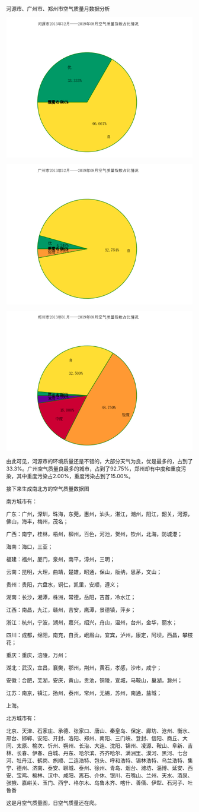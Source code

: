 河源市、广州市、郑州市空气质量月数据分析

![](./image/aqi/heyuan.png)

![](./image/aqi/guangzhou.png)

![](./image/aqi/zhengzhou.png)

由此可见，河源市的环境质量还是不错的，大部分天气为良，优是最多的，占到了33.3%。广州空气质量良最多的城市，占到了92.75%，郑州却有中度和重度污染，其中重度污染占2.00%，重度污染占到了15.00%。

接下来生成南北方的空气质量数据图

南方城市有：

广东：广州，深圳，珠海，东莞，惠州，汕头，湛江，潮州，阳江，韶关，河源，佛山，海丰，梅州，茂名；

广西：南宁，桂林，梧州，柳州，百色，河池，贺州，钦州，北海，防城港；

海南：海口，三亚；

福建：福州，厦门，泉州，南平，漳州，三明；

云南：昆明，大理，曲靖，楚雄，昭通，保山，版纳，思茅，文山；

贵州：贵阳，六盘水，铜仁，凯里，安顺，遵义；

湖南：长沙，湘潭，株洲，常德，岳阳，吉首，冷水江；

江西：南昌，九江，赣州，吉安，鹰潭，景德镇，萍乡；

浙江：杭州，宁波，湖州，嘉兴，绍兴，舟山，温州，台州，金华，丽水；

四川：成都，绵阳，南充，自贡，峨眉山，宜宾，泸州，康定，阿坝，西昌，攀枝花；

重庆：重庆，涪陵，万州；

湖北：武汉，宜昌，襄樊，鄂州，荆州，黄石，孝感，沙市，咸宁；

安徽：合肥，芜湖，安庆，黄山，贵池，铜陵，宣城，马鞍山，巢湖，滁州；

江苏：南京，镇江，扬州，泰州，常州，无锡，苏州，南通，盐城；

上海。

北方城市有：

北京、天津、石家庄、承德、张家口、唐山、秦皇岛、保定、廊坊、沧州、衡水、邢台、邯郸、安阳、开封、洛阳、郑州、南阳、三门峡、登封、信阳、商丘、大同、太原、榆次、忻州、朔州、长治、大连、沈阳、锦州、凌源、鞍山、阜新、吉林、长春、伊春、白城、丹东、哈尔滨、齐齐哈尔、满洲里、漠河、黑河、七台河、牡丹江、鹤岗、旅顺、二连浩特、包头、呼和浩特、锡林浩特、乌兰浩特、集宁、德州、济南、泰安、聊城、泰州、徐州、青岛、烟台、潍坊、淄博、延安、西安、宝鸡、榆林、汉中、咸阳、离石、介休、银川、石嘴山、兰州、天水、酒泉、张掖、嘉峪关、玉门、西宁、格尔木、乌鲁木齐、喀什、善僐、伊犁、石河子、吐鲁番

这是月空气质量图，日空气质量还在爬。